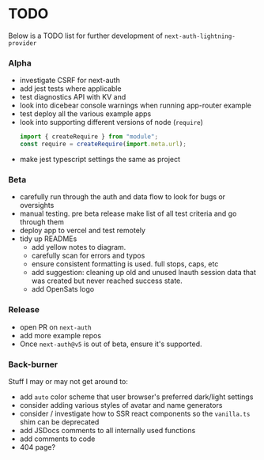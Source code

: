 # TODO

Below is a TODO list for further development of `next-auth-lightning-provider`

### Alpha

- investigate CSRF for next-auth
- add jest tests where applicable
- test diagnostics API with KV and
- look into dicebear console warnings when running app-router example
- test deploy all the various example apps
- look into supporting different versions of node (`require`)
  ```javascript
  import { createRequire } from "module";
  const require = createRequire(import.meta.url);
  ```
- make jest typescript settings the same as project

### Beta

- carefully run through the auth and data flow to look for bugs or oversights
- manual testing. pre beta release make list of all test criteria and go through them
- deploy app to vercel and test remotely
- tidy up READMEs
  - add yellow notes to diagram.
  - carefully scan for errors and typos
  - ensure consistent formatting is used. full stops, caps, etc
  - add suggestion: cleaning up old and unused lnauth session data that was created but never reached success state.
  - add OpenSats logo

### Release

- open PR on `next-auth`
- add more example repos
- Once `next-auth@v5` is out of beta, ensure it's supported.

### Back-burner

Stuff I may or may not get around to:

- add `auto` color scheme that user browser's preferred dark/light settings
- consider adding various styles of avatar and name generators
- consider / investigate how to SSR react components so the `vanilla.ts` shim can be deprecated
- add JSDocs comments to all internally used functions
- add comments to code
- 404 page?
